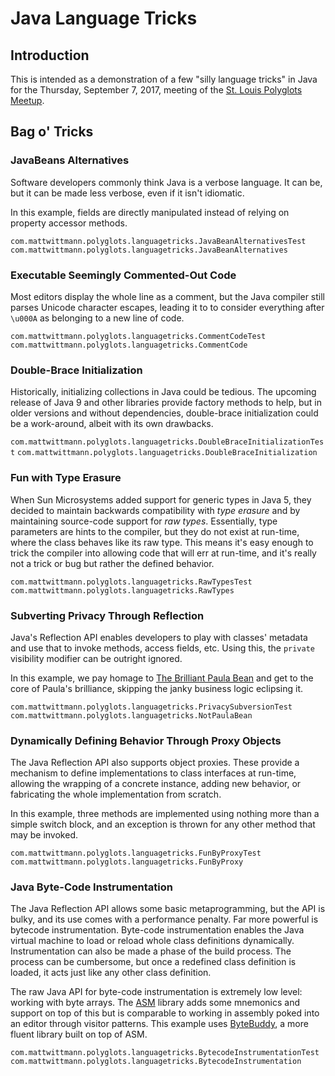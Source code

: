 Java Language Tricks
====================

Introduction
------------

This is intended as a demonstration of a few "silly language tricks" in Java for the Thursday, September 7, 2017,
meeting of the [St. Louis Polyglots Meetup](https://www.meetup.com/STL-Polyglots/events/242031101/).

Bag o' Tricks
-------------

### JavaBeans Alternatives

Software developers commonly think Java is a verbose language. It can be, but it can be made less verbose,
even if it isn't idiomatic.

In this example, fields are directly manipulated instead of relying on property accessor methods.

`com.mattwittmann.polyglots.languagetricks.JavaBeanAlternativesTest`
`com.mattwittmann.polyglots.languagetricks.JavaBeanAlternatives`

### Executable Seemingly Commented-Out Code

Most editors display the whole line as a comment, but the Java compiler still parses Unicode character escapes,
leading it to to consider everything after `\u000A` as belonging to a new line of code.

`com.mattwittmann.polyglots.languagetricks.CommentCodeTest`
`com.mattwittmann.polyglots.languagetricks.CommentCode`

### Double-Brace Initialization

Historically, initializing collections in Java could be tedious. The upcoming release of Java 9 and other libraries
provide factory methods to help, but in older versions and without dependencies, double-brace initialization could be a
work-around, albeit with its own drawbacks.

`com.mattwittmann.polyglots.languagetricks.DoubleBraceInitializationTest`
`com.mattwittmann.polyglots.languagetricks.DoubleBraceInitialization`

### Fun with Type Erasure

When Sun Microsystems added support for generic types in Java 5, they decided to maintain backwards compatibility
with _type erasure_ and by maintaining source-code support for _raw types_. Essentially, type parameters are hints to
the compiler, but they do not exist at run-time, where the class behaves like its raw type. This means it's easy enough
to trick the compiler into allowing code that will err at run-time, and it's really not a trick or bug but rather the
defined behavior.

`com.mattwittmann.polyglots.languagetricks.RawTypesTest`
`com.mattwittmann.polyglots.languagetricks.RawTypes`

### Subverting Privacy Through Reflection

Java's Reflection API enables developers to play with classes' metadata and use that to invoke methods, access fields,
etc. Using this, the `private` visibility modifier can be outright ignored.

In this example, we pay homage to [The Brilliant Paula Bean](https://thedailywtf.com/articles/The_Brillant_Paula_Bean)
and get to the core of Paula's brilliance, skipping the janky business logic eclipsing it.

`com.mattwittmann.polyglots.languagetricks.PrivacySubversionTest`
`com.mattwittmann.polyglots.languagetricks.NotPaulaBean`

### Dynamically Defining Behavior Through Proxy Objects

The Java Reflection API also supports object proxies. These provide a mechanism to define implementations to class
interfaces at run-time, allowing the wrapping of a concrete instance, adding new behavior, or fabricating the
whole implementation from scratch.

In this example, three methods are implemented using nothing more than a simple switch block, and an exception is
thrown for any other method that may be invoked.

`com.mattwittmann.polyglots.languagetricks.FunByProxyTest`
`com.mattwittmann.polyglots.languagetricks.FunByProxy`

### Java Byte-Code Instrumentation

The Java Reflection API allows some basic metaprogramming, but the API is bulky, and its use comes with a performance
penalty. Far more powerful is bytecode instrumentation. Byte-code instrumentation enables the Java virtual
machine to load or reload whole class definitions dynamically. Instrumentation can also be made a phase of the
build process. The process can be cumbersome, but once a redefined class definition is loaded, it acts just like
any other class definition.

The raw Java API for byte-code instrumentation is extremely low level: working with byte arrays. The
[ASM](http://asm.ow2.org/) library adds some mnemonics and support on top of this but is comparable to working
in assembly poked into an editor through visitor patterns. This example uses [ByteBuddy](http://bytebuddy.net/),
a more fluent library built on top of ASM.

`com.mattwittmann.polyglots.languagetricks.BytecodeInstrumentationTest`
`com.mattwittmann.polyglots.languagetricks.BytecodeInstrumentation`
